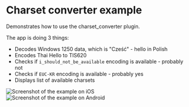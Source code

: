 # Charset converter example

Demonstrates how to use the charset_converter plugin.

The app is doing 3 things:
* Decodes Windows 1250 data, which is "Cześć" - hello in Polish
* Encodes Thai Hello to TIS620
* Checks if `i_should_not_be_available` encoding is available - probably not
* Checks if `EUC-KR` encoding is available - probably yes
* Displays list of available charsets

![Screenshot of the example on iOS](pr0gramista/charset_converter/blob/master/example/screenshot-ios.png?raw=true)
![Screenshot of the example on Android](pr0gramista/charset_converter/blob/master/example/screenshot-android.png?raw=true)